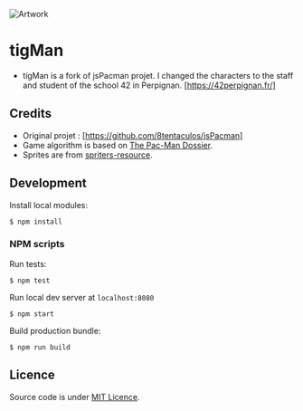 ![Artwork](./src/img/stuff/art.png)

tigMan
========
* tigMan is a fork of jsPacman projet. I changed the characters to the staff and student of the school 42 in Perpignan. [https://42perpignan.fr/]

Credits
-----------
* Original projet : [https://github.com/8tentaculos/jsPacman]
* Game algorithm is based on [The Pac-Man Dossier](https://pacman.holenet.info/).
* Sprites are from [spriters-resource](http://www.spriters-resource.com/game_boy_advance/namcomuseum/sheet/22732).

Development
-----------
Install local modules:
```
$ npm install
```
### NPM scripts ###
Run tests:
```
$ npm test
```
Run local dev server at `localhost:8080`
```
$ npm start
```
Build production bundle:
```
$ npm run build
```

Licence
-----------
Source code is under [MIT Licence](http://opensource.org/licenses/mit-license.php).
